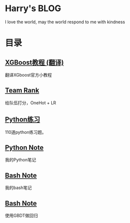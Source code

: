 # Harry's BLOG
I love the world, may the world respond to me with kindness

# 目录

## [XGBoost教程 (翻译)](XGBoost教程(翻译).md)
翻译XGboost官方小教程

## [Team Rank](https://github.com/lhprojects/TeamRank/blob/master/README.md)

给队伍打分，OneHot + LR

## [Python练习](python110.ipynb)
110道python练习题。

## [Python Note](python_note.ipynb)
我的Python笔记

## [Bash Note](bash_note.ipynb)
我的bash笔记

## [Bash Note](GBDT.ipynb)
使用GBDT做回归


